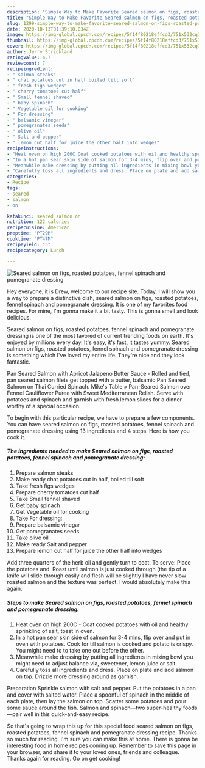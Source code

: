 ```yaml
---
description: "Simple Way to Make Favorite Seared salmon on figs, roasted potatoes, fennel spinach and pomegranate dressing"
title: "Simple Way to Make Favorite Seared salmon on figs, roasted potatoes, fennel spinach and pomegranate dressing"
slug: 1299-simple-way-to-make-favorite-seared-salmon-on-figs-roasted-potatoes-fennel-spinach-and-pomegranate-dressing
date: 2020-10-13T01:39:10.034Z
image: https://img-global.cpcdn.com/recipes/5f14f80218effcd3/751x532cq70/seared-salmon-on-figs-roasted-potatoes-fennel-spinach-and-pomegranate-dressing-recipe-main-photo.jpg
thumbnail: https://img-global.cpcdn.com/recipes/5f14f80218effcd3/751x532cq70/seared-salmon-on-figs-roasted-potatoes-fennel-spinach-and-pomegranate-dressing-recipe-main-photo.jpg
cover: https://img-global.cpcdn.com/recipes/5f14f80218effcd3/751x532cq70/seared-salmon-on-figs-roasted-potatoes-fennel-spinach-and-pomegranate-dressing-recipe-main-photo.jpg
author: Jerry Strickland
ratingvalue: 4.7
reviewcount: 7
recipeingredient:
- " salmon steaks"
- " chat potatoes cut in half boiled till soft"
- " fresh figs wedges"
- " cherry tomatoes cut half"
- " Small fennel shaved"
- " baby spinach"
- " Vegetable oil for cooking"
- " For dressing"
- " balsamic vinegar"
- " pomegranates seeds"
- " olive oil"
- " Salt and pepper"
- " lemon cut half for juice the other half into wedges"
recipeinstructions:
- "Heat oven on high 200C Coat cooked potatoes with oil and healthy sprinkling of salt, toast in oven."
- "In a hot pan sear skin side of salmon for 3-4 mins, flip over and put in oven with potatoes. Cook for till salmon is cooked and potato is crispy. You might need to to take one out before the other."
- "Meanwhile make dressing by putting all ingredients in mixing bowl you might need to adjust balance via, sweetener, lemon juice or salt."
- "Carefully toss all ingredients and dress. Place on plate and add salmon on top. Drizzle more dressing around as garnish."
categories:
- Recipe
tags:
- seared
- salmon
- on

katakunci: seared salmon on 
nutrition: 122 calories
recipecuisine: American
preptime: "PT29M"
cooktime: "PT47M"
recipeyield: "3"
recipecategory: Lunch

---
```



![Seared salmon on figs, roasted potatoes, fennel spinach and pomegranate dressing](https://img-global.cpcdn.com/recipes/5f14f80218effcd3/751x532cq70/seared-salmon-on-figs-roasted-potatoes-fennel-spinach-and-pomegranate-dressing-recipe-main-photo.jpg)

Hey everyone, it is Drew, welcome to our recipe site. Today, I will show you a way to prepare a distinctive dish, seared salmon on figs, roasted potatoes, fennel spinach and pomegranate dressing. It is one of my favorites food recipes. For mine, I'm gonna make it a bit tasty. This is gonna smell and look delicious.

Seared salmon on figs, roasted potatoes, fennel spinach and pomegranate dressing is one of the most favored of current trending foods on earth. It's enjoyed by millions every day. It's easy, it's fast, it tastes yummy. Seared salmon on figs, roasted potatoes, fennel spinach and pomegranate dressing is something which I've loved my entire life. They're nice and they look fantastic.

Pan Seared Salmon with Apricot Jalapeno Butter Sauce - Rolled and tied, pan seared salmon filets get topped with a butter, balsamic Pan Seared Salmon on Thai Curried Spinach. Mike&#39;s Table » Pan-Seared Salmon over Fennel Cauliflower Puree with Sweet Mediterranean Relish. Serve with potatoes and spinach and garnish with fresh lemon slices for a dinner worthy of a special occasion.


To begin with this particular recipe, we have to prepare a few components. You can have seared salmon on figs, roasted potatoes, fennel spinach and pomegranate dressing using 13 ingredients and 4 steps. Here is how you cook it.

<!--inarticleads1-->

##### The ingredients needed to make Seared salmon on figs, roasted potatoes, fennel spinach and pomegranate dressing:

1. Prepare  salmon steaks
1. Make ready  chat potatoes cut in half, boiled till soft
1. Take  fresh figs wedges
1. Prepare  cherry tomatoes cut half
1. Take  Small fennel shaved
1. Get  baby spinach
1. Get  Vegetable oil for cooking
1. Take  For dressing:
1. Prepare  balsamic vinegar
1. Get  pomegranates seeds
1. Take  olive oil
1. Make ready  Salt and pepper
1. Prepare  lemon cut half for juice the other half into wedges


Add three quarters of the herb oil and gently turn to coat. To serve: Place the potatoes and. Roast until salmon is just cooked through (the tip of a knife will slide through easily and flesh will be slightly I have never slow roasted salmon and the texture was perfect. I would absolutely make this again. 

<!--inarticleads2-->

##### Steps to make Seared salmon on figs, roasted potatoes, fennel spinach and pomegranate dressing:

1. Heat oven on high 200C - Coat cooked potatoes with oil and healthy sprinkling of salt, toast in oven.
1. In a hot pan sear skin side of salmon for 3-4 mins, flip over and put in oven with potatoes. Cook for till salmon is cooked and potato is crispy. You might need to to take one out before the other.
1. Meanwhile make dressing by putting all ingredients in mixing bowl you might need to adjust balance via, sweetener, lemon juice or salt.
1. Carefully toss all ingredients and dress. Place on plate and add salmon on top. Drizzle more dressing around as garnish.


Preparation Sprinkle salmon with salt and pepper. Put the potatoes in a pan and cover with salted water. Place a spoonful of spinach in the middle of each plate, then lay the salmon on top. Scatter some potatoes and pour some sauce around the fish. Salmon and spinach—two super-healthy foods—pair well in this quick-and-easy recipe. 

So that's going to wrap this up for this special food seared salmon on figs, roasted potatoes, fennel spinach and pomegranate dressing recipe. Thanks so much for reading. I'm sure you can make this at home. There is gonna be interesting food in home recipes coming up. Remember to save this page in your browser, and share it to your loved ones, friends and colleague. Thanks again for reading. Go on get cooking!

